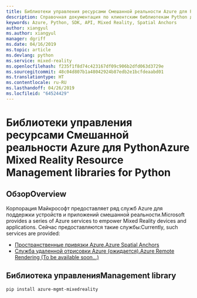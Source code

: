 ```yaml
---
title: Библиотеки управления ресурсами Смешанной реальности Azure для Python
description: Справочная документация по клиентским библиотекам Python для управления ресурсами Смешанной реальности Azure
keywords: Azure, Python, SDK, API, Mixed Reality, Spatial Anchors
author: xiangyul
ms.author: xiangyul
manager: dgriff
ms.date: 04/16/2019
ms.topic: article
ms.devlang: python
ms.service: mixed-reality
ms.openlocfilehash: f235f1f8d74c423167df09c906b2dfd063d3729e
ms.sourcegitcommit: 48c04d807b1a48042924b87edb2e1bcfdeaabd01
ms.translationtype: HT
ms.contentlocale: ru-RU
ms.lasthandoff: 04/26/2019
ms.locfileid: "64524429"
---
```

# <a name="azure-mixed-reality-resource-management-libraries-for-python"></a><span data-ttu-id="0b7bf-104">Библиотеки управления ресурсами Смешанной реальности Azure для Python</span><span class="sxs-lookup"><span data-stu-id="0b7bf-104">Azure Mixed Reality Resource Management libraries for Python</span></span>

## <a name="overview"></a><span data-ttu-id="0b7bf-105">Обзор</span><span class="sxs-lookup"><span data-stu-id="0b7bf-105">Overview</span></span>

<span data-ttu-id="0b7bf-106">Корпорация Майкрософт предоставляет ряд служб Azure для поддержки устройств и приложений смешанной реальности.</span><span class="sxs-lookup"><span data-stu-id="0b7bf-106">Microsoft provides a series of Azure services to empower Mixed Reality devices and applications.</span></span> <span data-ttu-id="0b7bf-107">Сейчас предоставляются такие службы:</span><span class="sxs-lookup"><span data-stu-id="0b7bf-107">Currently, such services are provided:</span></span>

* [<span data-ttu-id="0b7bf-108">Пространственные привязки Azure.</span><span class="sxs-lookup"><span data-stu-id="0b7bf-108">Azure Spatial Anchors</span></span>](https://azure.microsoft.com/en-us/services/spatial-anchors/)
* [<span data-ttu-id="0b7bf-109">Служба удаленной отрисовки Azure (ожидается).</span><span class="sxs-lookup"><span data-stu-id="0b7bf-109">Azure Remote Rendering (To be available soon...)</span></span>](https://azure.microsoft.com/en-us/services/remote-rendering/)

## <a name="management-library"></a><span data-ttu-id="0b7bf-110">Библиотека управления</span><span class="sxs-lookup"><span data-stu-id="0b7bf-110">Management library</span></span>
```bash
pip install azure-mgmt-mixedreality
```
